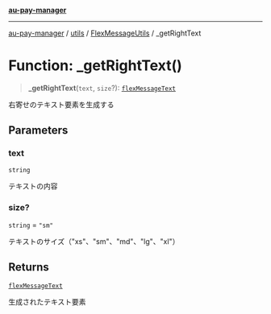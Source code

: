 [**au-pay-manager**](../../../../README.md)

***

[au-pay-manager](../../../../README.md) / [utils](../../../README.md) / [FlexMessageUtils](../README.md) / \_getRightText

# Function: \_getRightText()

> **\_getRightText**(`text`, `size`?): [`flexMessageText`](../../../../interfaces/interfaces/flexMessageText.md)

右寄せのテキスト要素を生成する

## Parameters

### text

`string`

テキストの内容

### size?

`string` = `"sm"`

テキストのサイズ（"xs"、"sm"、"md"、"lg"、"xl"）

## Returns

[`flexMessageText`](../../../../interfaces/interfaces/flexMessageText.md)

生成されたテキスト要素
